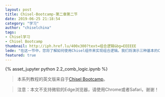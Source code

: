 ```yaml
---
layout: post
title: Chisel-Bootcamp-第二章第二节
date: 2019-06-25 21:18:54
category: "学习"
author: "chiselchina"
tags:
- Chisel学习
- Chisel Bootcamp
thumbnail: http://iph.href.lu/400x300?text=组合逻辑&bg=EEEEEE
lede: "在这一节中，您将了解如何使用Chisel组件来实现组合逻辑。我们将演示三种基本的Chisel类型：UInt-无符号整数；SInt-有符号整数和Bool- true或false。"
featured: true
---
```


<div>
<script src="/metronic/assets/plugins/jquery.min.js"></script>
{% asset_jupyter python 2.2_comb_logic.ipynb %}
</div>

> 本系列教程的英文版来自于[Chisel Bootcamp](https://github.com/freechipsproject/chisel-bootcamp)。

> 注意：本文不支持微软的Edge浏览器，请使用Chrome或者Safari，谢谢！
